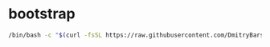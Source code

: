 # bootstrap

```bash
/bin/bash -c "$(curl -fsSL https://raw.githubusercontent.com/DmitryBarskov/bootstrap/main/i)"
```
